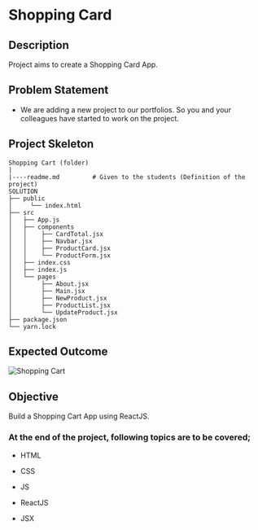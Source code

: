 
# Shopping Card

## Description

Project aims to create a Shopping Card App.

## Problem Statement

- We are adding a new project to our portfolios. So you and your colleagues have started to work on the project.

## Project Skeleton

```
Shopping Cart (folder)
|
|----readme.md         # Given to the students (Definition of the project)
SOLUTION
├── public
│     └── index.html
├── src
│   ├── App.js
│   ├── components
│   │    ├── CardTotal.jsx
│   │    ├── Navbar.jsx
│   │    ├── ProductCard.jsx
│   │    └── ProductForm.jsx
│   ├── index.css
│   ├── index.js
│   └── pages
│        ├── About.jsx
│        ├── Main.jsx
│        ├── NewProduct.jsx
│        ├── ProductList.jsx
│        └── UpdateProduct.jsx
├── package.json
└── yarn.lock

```

## Expected Outcome

![Shopping Cart](./src/assets/chrome-capture-2024-8-8.gif)

## Objective

Build a Shopping Cart App using ReactJS.

### At the end of the project, following topics are to be covered;

- HTML

- CSS

- JS

- ReactJS

- JSX

